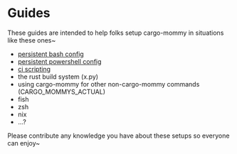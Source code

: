 # Guides

These guides are intended to help folks setup cargo-mommy in situations like these ones~

* [persistent bash config](./bash.md)
* [persistent powershell config](./powershell.md)
* [ci scripting](./ci.md)
* the rust build system (x.py)
* using cargo-mommy for other non-cargo-mommy commands (CARGO_MOMMYS_ACTUAL)
* fish
* zsh
* nix
* ...?

Please contribute any knowledge you have about these setups so everyone can enjoy~
